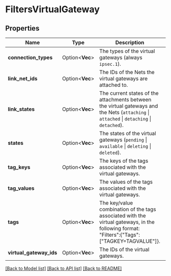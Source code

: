# FiltersVirtualGateway

## Properties

Name | Type | Description | Notes
------------ | ------------- | ------------- | -------------
**connection_types** | Option<**Vec<String>**> | The types of the virtual gateways (always `ipsec.1`). | [optional]
**link_net_ids** | Option<**Vec<String>**> | The IDs of the Nets the virtual gateways are attached to. | [optional]
**link_states** | Option<**Vec<String>**> | The current states of the attachments between the virtual gateways and the Nets (`attaching` \\| `attached` \\| `detaching` \\| `detached`). | [optional]
**states** | Option<**Vec<String>**> | The states of the virtual gateways (`pending` \\| `available` \\| `deleting` \\| `deleted`). | [optional]
**tag_keys** | Option<**Vec<String>**> | The keys of the tags associated with the virtual gateways. | [optional]
**tag_values** | Option<**Vec<String>**> | The values of the tags associated with the virtual gateways. | [optional]
**tags** | Option<**Vec<String>**> | The key/value combination of the tags associated with the virtual gateways, in the following format: &quot;Filters&quot;:{&quot;Tags&quot;:[&quot;TAGKEY=TAGVALUE&quot;]}. | [optional]
**virtual_gateway_ids** | Option<**Vec<String>**> | The IDs of the virtual gateways. | [optional]

[[Back to Model list]](../README.md#documentation-for-models) [[Back to API list]](../README.md#documentation-for-api-endpoints) [[Back to README]](../README.md)


